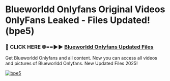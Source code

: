 # Blueworldd Onlyfans Original Videos 0nlyFans Leaked - Files Updated! (bpe5)

<h3>🔴 CLICK HERE 🌐==►► <a href="https://tinyurl.com/2m67pmp6" rel="nofollow">Blueworldd Onlyfans Updated Files</a></h3>

Get Blueworldd Onlyfans and all content. Now you can access all videos and pictures of Blueworldd Onlyfans. New Updated Files 2025!

[![bpe5](https://i.imgur.com/H4QAA4z.gif)](https://tinyurl.com/2m67pmp6)